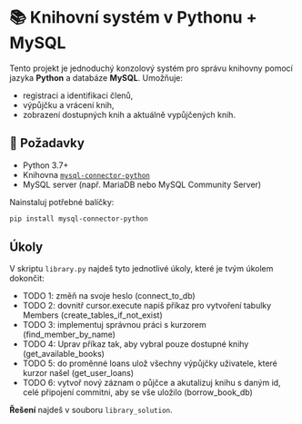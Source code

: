 # 📚 Knihovní systém v Pythonu + MySQL

Tento projekt je jednoduchý konzolový systém pro správu knihovny pomocí jazyka **Python** a databáze **MySQL**. Umožňuje:

- registraci a identifikaci členů,
- výpůjčku a vrácení knih,
- zobrazení dostupných knih a aktuálně vypůjčených knih.

## 🔧 Požadavky

- Python 3.7+
- Knihovna [`mysql-connector-python`](https://pypi.org/project/mysql-connector-python/)
- MySQL server (např. MariaDB nebo MySQL Community Server)

Nainstaluj potřebné balíčky:
```bash
pip install mysql-connector-python
```

## Úkoly
V skriptu `library.py` najdeš tyto jednotlivé úkoly, které je tvým úkolem dokončit:
- TODO 1: změň na svoje heslo (connect_to_db)
- TODO 2: dovnitř cursor.execute napiš příkaz pro vytvoření tabulky Members (create_tables_if_not_exist)
- TODO 3: implementuj správnou práci s kurzorem (find_member_by_name)
- TODO 4: Uprav příkaz tak, aby vybral pouze dostupné knihy (get_available_books)
- TODO 5: do proměnné loans ulož všechny výpůjčky uživatele, které kurzor našel (get_user_loans)
- TODO 6: vytvoř nový záznam o půjčce a akutalizuj knihu s daným id, celé připojení commitni, aby se vše uložilo (borrow_book_db)

**Řešení** najdeš v souboru `library_solution`.